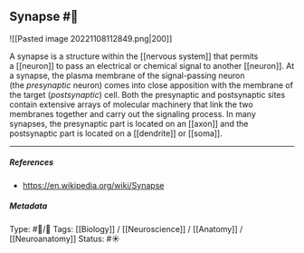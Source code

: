 ## Synapse  #🧠 

![[Pasted image 20221108112849.png|200]]

A synapse is a structure within the [[nervous system]] that permits a [[neuron]] to pass an electrical or chemical signal to another [[neuron]]. At a synapse, the plasma membrane of the signal-passing neuron (the _presynaptic_ neuron) comes into close apposition with the membrane of the target (_postsynaptic_) cell. Both the presynaptic and postsynaptic sites contain extensive arrays of molecular machinery that link the two membranes together and carry out the signaling process. In many synapses, the presynaptic part is located on an [[axon]] and the postsynaptic part is located on a [[dendrite]] or [[soma]].

___

##### References

- https://en.wikipedia.org/wiki/Synapse

##### Metadata

Type: #🔵/🔵 
Tags: [[Biology]] / [[Neuroscience]] / [[Anatomy]] / [[Neuroanatomy]] 
Status: #☀️ 